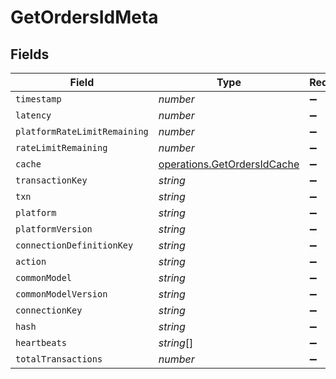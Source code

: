 # GetOrdersIdMeta


## Fields

| Field                                                                      | Type                                                                       | Required                                                                   | Description                                                                |
| -------------------------------------------------------------------------- | -------------------------------------------------------------------------- | -------------------------------------------------------------------------- | -------------------------------------------------------------------------- |
| `timestamp`                                                                | *number*                                                                   | :heavy_minus_sign:                                                         | N/A                                                                        |
| `latency`                                                                  | *number*                                                                   | :heavy_minus_sign:                                                         | N/A                                                                        |
| `platformRateLimitRemaining`                                               | *number*                                                                   | :heavy_minus_sign:                                                         | N/A                                                                        |
| `rateLimitRemaining`                                                       | *number*                                                                   | :heavy_minus_sign:                                                         | N/A                                                                        |
| `cache`                                                                    | [operations.GetOrdersIdCache](../../models/operations/getordersidcache.md) | :heavy_minus_sign:                                                         | N/A                                                                        |
| `transactionKey`                                                           | *string*                                                                   | :heavy_minus_sign:                                                         | N/A                                                                        |
| `txn`                                                                      | *string*                                                                   | :heavy_minus_sign:                                                         | N/A                                                                        |
| `platform`                                                                 | *string*                                                                   | :heavy_minus_sign:                                                         | N/A                                                                        |
| `platformVersion`                                                          | *string*                                                                   | :heavy_minus_sign:                                                         | N/A                                                                        |
| `connectionDefinitionKey`                                                  | *string*                                                                   | :heavy_minus_sign:                                                         | N/A                                                                        |
| `action`                                                                   | *string*                                                                   | :heavy_minus_sign:                                                         | N/A                                                                        |
| `commonModel`                                                              | *string*                                                                   | :heavy_minus_sign:                                                         | N/A                                                                        |
| `commonModelVersion`                                                       | *string*                                                                   | :heavy_minus_sign:                                                         | N/A                                                                        |
| `connectionKey`                                                            | *string*                                                                   | :heavy_minus_sign:                                                         | N/A                                                                        |
| `hash`                                                                     | *string*                                                                   | :heavy_minus_sign:                                                         | N/A                                                                        |
| `heartbeats`                                                               | *string*[]                                                                 | :heavy_minus_sign:                                                         | N/A                                                                        |
| `totalTransactions`                                                        | *number*                                                                   | :heavy_minus_sign:                                                         | N/A                                                                        |
